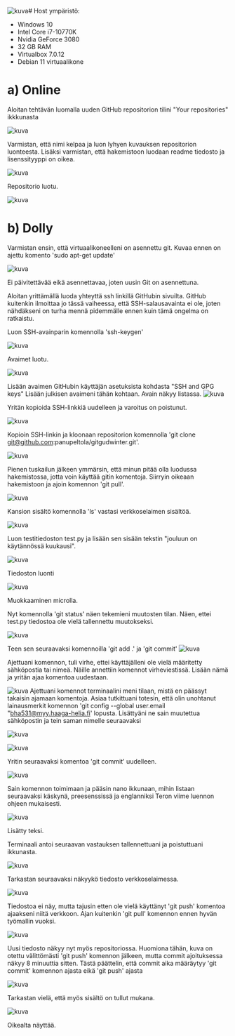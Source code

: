![kuva](https://github.com/panupeltola/palvelimet/assets/148875059/41046f1f-43bd-42dd-9dd6-260f01fece58)# Host ympäristö:
* Windows 10
* Intel Core i7-10770K
* Nvidia GeForce 3080
* 32 GB RAM
* Virtualbox 7.0.12
* Debian 11 virtuaalikone

# a) Online

Aloitan tehtävän luomalla uuden GitHub repositorion tilini "Your repositories" ikkkunasta

![kuva](https://github.com/panupeltola/palvelimet/assets/148875059/ae9a69da-c6c7-4059-ac39-eff5ef2b62d0)

Varmistan, että nimi kelpaa ja luon lyhyen kuvauksen repositorion luonteesta.
Lisäksi varmistan, että hakemistoon luodaan readme tiedosto ja lisenssityyppi on oikea.

![kuva](https://github.com/panupeltola/palvelimet/assets/148875059/9b244bef-80fa-4877-bd8a-3d17e5e080f2)


Repositorio luotu.

![kuva](https://github.com/panupeltola/palvelimet/assets/148875059/37ee84d8-3eb7-4f46-8d38-760df129cab0)


# b) Dolly

Varmistan ensin, että virtuaalikoneelleni on asennettu git. Kuvaa ennen on ajettu komento 'sudo apt-get update' 

![kuva](https://github.com/panupeltola/palvelimet/assets/148875059/6fca1b14-7935-42f9-a5af-26fc0fe50080)


Ei päivitettävää eikä asennettavaa, joten uusin Git on asennettuna.

Aloitan yrittämällä luoda yhteyttä ssh linkillä GitHubin sivuilta.
GitHub kuitenkin ilmoittaa jo tässä vaiheessa, että SSH-salausavainta ei ole, joten nähdäkseni on turha mennä pidemmälle ennen kuin tämä ongelma on ratkaistu.

Luon SSH-avainparin komennolla 'ssh-keygen'

![kuva](https://github.com/panupeltola/palvelimet/assets/148875059/3462d4e5-3c75-4a61-84cd-8a183dfd5ae0)


Avaimet luotu.

![kuva](https://github.com/panupeltola/palvelimet/assets/148875059/54f85f46-6449-4c7d-b4ef-295eefb8ba80)


Lisään avaimen GitHubin käyttäjän asetuksista kohdasta "SSH and GPG keys"
Lisään julkisen avaimeni tähän kohtaan.
Avain näkyy listassa.
![kuva](https://github.com/panupeltola/palvelimet/assets/148875059/a011d211-8729-46ef-b9c0-11d4894ae012)

Yritän kopioida SSH-linkkiä uudelleen ja varoitus on poistunut.

![kuva](https://github.com/panupeltola/palvelimet/assets/148875059/2f13b22d-29f9-42d8-9286-d97e453e777e)

Kopioin SSH-linkin ja kloonaan repositorion komennolla 'git clone git@github.com:panupeltola/gitgudwinter.git'.

![kuva](https://github.com/panupeltola/palvelimet/assets/148875059/e69926e1-b7fa-41b9-9d29-5cb488e22f1d)

Pienen tuskailun jälkeen ymmärsin, että minun pitää olla luodussa hakemistossa, jotta voin käyttää gitin komentoja.
Siirryin oikeaan hakemistoon ja ajoin komennon 'git pull'.

![kuva](https://github.com/panupeltola/palvelimet/assets/148875059/5e2f58fe-96e6-4bc2-a263-e7e9b2a6ba75)

Kansion sisältö komennolla 'ls' vastasi verkkoselaimen sisältöä.

![kuva](https://github.com/panupeltola/palvelimet/assets/148875059/98fbd8da-e626-42b4-a919-b3fb600eac8d)

Luon testitiedoston test.py ja lisään sen sisään tekstin "jouluun on käytännössä kuukausi".


![kuva](https://github.com/panupeltola/palvelimet/assets/148875059/02e48c28-9068-4ba6-b104-29c04b7b4b3b)

Tiedoston luonti

![kuva](https://github.com/panupeltola/palvelimet/assets/148875059/6b41c4f9-bcd1-4a3b-af1f-ce7b386e14f3)

Muokkaaminen microlla.

Nyt komennolla 'git status' näen tekemieni muutosten tilan. Näen, ettei test.py tiedostoa ole vielä tallennettu muutokseksi.

![kuva](https://github.com/panupeltola/palvelimet/assets/148875059/a8344289-5af5-4590-a8da-c5cb1d44ca55)

Teen sen seuraavaksi komennoilla 'git add .' ja 'git commit'
![kuva](https://github.com/panupeltola/palvelimet/assets/148875059/64f4aeca-3cd3-4133-9cd4-8201e702b31d)

Ajettuani komennon, tuli virhe, ettei käyttäjälleni ole vielä määritetty sähköpostia tai nimeä. Näille annettiin komennot virheviestissä. Lisään nämä ja yritän ajaa komentoa uudestaan.

![kuva](https://github.com/panupeltola/palvelimet/assets/148875059/eca000c7-b9db-47bf-8c8c-4687206416d4)
Ajettuani komennot terminaalini meni tilaan, mistä en päässyt takaisin ajamaan komentoja.
Asiaa tutkittuani totesin, että olin unohtanut lainausmerkit komennon 'git config --global user.email "bha531@myy.haaga-helia.fi' lopusta. Lisättyäni ne sain muutettua sähköpostin ja tein saman nimelle seuraavaksi

![kuva](https://github.com/panupeltola/palvelimet/assets/148875059/7d9d5303-2315-4838-9380-56483c0abb86)

![kuva](https://github.com/panupeltola/palvelimet/assets/148875059/8ab9b1cc-5eb5-4f36-8442-80e7a9afa205)


Yritin seuraavaksi komentoa 'git commit' uudelleen.

![kuva](https://github.com/panupeltola/palvelimet/assets/148875059/bfd3236c-6f94-4230-b0e7-0144b6dd2ceb)

Sain komennon toimimaan ja pääsin nano ikkunaan, mihin listaan seuraavaksi käskynä, preesenssissä ja englanniksi Teron viime luennon ohjeen mukaisesti.

![kuva](https://github.com/panupeltola/palvelimet/assets/148875059/9633ff31-2e36-4624-9cda-75f1680c5268)

Lisätty teksi.


Terminaali antoi seuraavan vastauksen tallennettuani ja poistuttuani ikkunasta.

![kuva](https://github.com/panupeltola/palvelimet/assets/148875059/adaecbae-0a52-400e-b5bb-70dfd0fa7c19)

Tarkastan seuraavaksi näkyykö tiedosto verkkoselaimessa.

![kuva](https://github.com/panupeltola/palvelimet/assets/148875059/ad722df0-9035-47a5-ab72-0b6c13ec1847)

Tiedostoa ei näy, mutta tajusin etten ole vielä käyttänyt 'git push' komentoa ajaakseni niitä verkkoon.
Ajan kuitenkin 'git pull' komennon ennen hyvän työmallin vuoksi.

![kuva](https://github.com/panupeltola/palvelimet/assets/148875059/0250504b-6010-47a8-af83-00ad1983ed67)

Uusi tiedosto näkyy nyt myös repositoriossa. Huomiona tähän, kuva on otettu välittömästi 'git push' komennon jälkeen, mutta commit ajoituksessa näkyy 8 minuuttia sitten. Tästä päättelin, että commit aika määräytyy 'git commit' komennon ajasta eikä 'git push' ajasta

![kuva](https://github.com/panupeltola/palvelimet/assets/148875059/d9dd2486-f64f-4a64-b40a-5029371a68fe)

Tarkastan vielä, että myös sisältö on tullut mukana.

![kuva](https://github.com/panupeltola/palvelimet/assets/148875059/974919ea-d201-4cb2-8434-eca810b21fe7)

Oikealta näyttää.


























